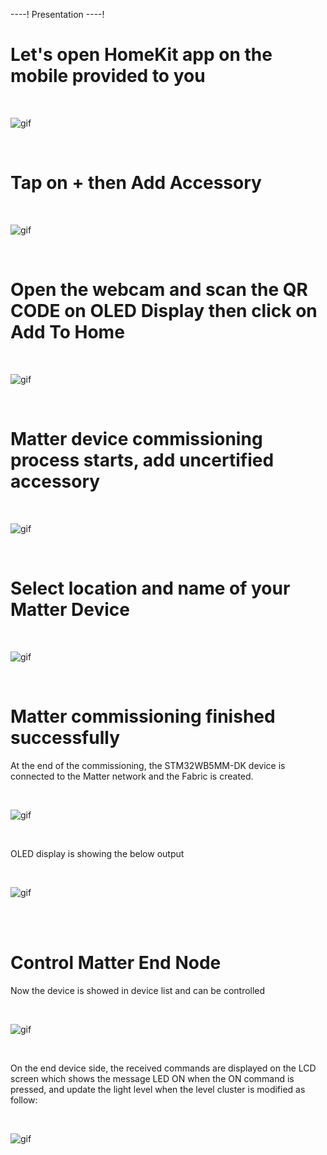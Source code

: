 ----!
Presentation
----!

# Let's open HomeKit app on the mobile provided to you

<br>

![gif](./img/123456.gif)

<br>


# Tap on + then Add Accessory
<br>

![gif](./img/1234567.gif)

<br>

# Open the webcam and scan the QR CODE on OLED Display then click on Add To Home

<br>

![gif](./img/12345678.gif)

<br>


# Matter device commissioning process starts, add uncertified accessory

<br>

![gif](./img/123456789.gif)

<br>


# Select location and name of your Matter Device

<br>

![gif](./img/12345678910.gif)

<br>


# Matter commissioning finished successfully

At the end of the commissioning, the STM32WB5MM-DK device is connected to the Matter network and the Fabric is created.


<br>

![gif](./img/1234567891011.gif)

<br>

OLED display is showing the below output

<br>

![gif](./img/67.png)

<br>


<br>



# Control Matter End Node

Now the device is showed in device list and can be controlled


<br>

![gif](./img/10101010.gif)

<br>

On the end device side, the received commands are displayed on the LCD screen which shows the message LED ON when the ON command is pressed, and update the light level when the level cluster is modified as follow:


<br>

![gif](./img/69.png)

<br>